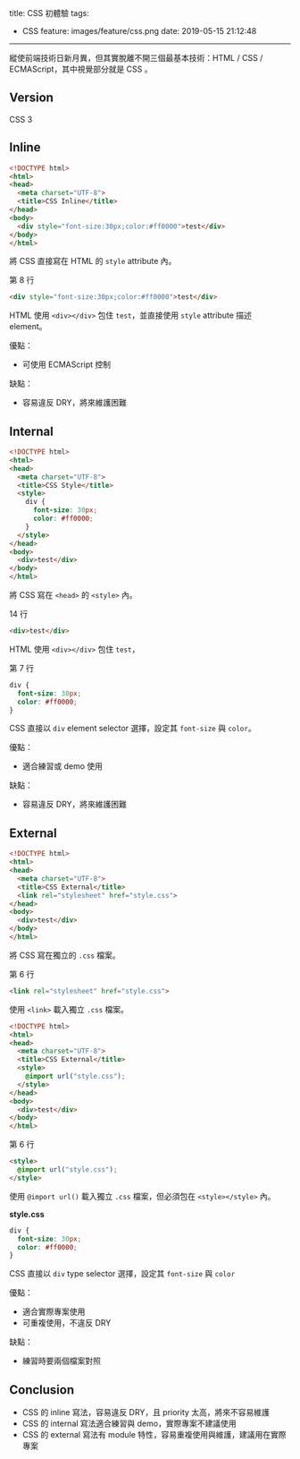 title: CSS 初體驗
tags:
  - CSS
feature: images/feature/css.png
date: 2019-05-15 21:12:48
---
縱使前端技術日新月異，但其實脫離不開三個最基本技術：HTML / CSS / ECMAScript，其中視覺部分就是 CSS 。

<!-- more -->

## Version

CSS 3

## Inline

```html
<!DOCTYPE html>
<html>
<head>
  <meta charset="UTF-8">
  <title>CSS Inline</title>
</head>
<body>
  <div style="font-size:30px;color:#ff0000">test</div>
</body>
</html>
```

將 CSS 直接寫在 HTML 的 `style` attribute 內。

第 8 行

```html
<div style="font-size:30px;color:#ff0000">test</div>
```

HTML 使用 `<div></div>` 包住 `test`，並直接使用 `style` attribute 描述 element。

優點：

* 可使用 ECMAScript 控制

缺點：

* 容易違反 DRY，將來維護困難

## Internal

```html
<!DOCTYPE html>
<html>
<head>
  <meta charset="UTF-8">
  <title>CSS Style</title>
  <style>
    div {
      font-size: 30px;
      color: #ff0000;
    }
  </style>
</head>
<body>
  <div>test</div>
</body>
</html>
```

將 CSS 寫在 `<head>` 的 `<style>` 內。

14 行

```html
<div>test</div>
```

HTML 使用 `<div></div>` 包住 `test`，

第 7 行

```css
div {
  font-size: 30px;
  color: #ff0000;
}
```

CSS 直接以 `div` element selector 選擇，設定其 `font-size` 與 `color`。

優點：

* 適合練習或 demo 使用

缺點：

* 容易違反 DRY，將來維護困難

## External

```html
<!DOCTYPE html>
<html>
<head>
  <meta charset="UTF-8">
  <title>CSS External</title>
  <link rel="stylesheet" href="style.css">
</head>
<body>
  <div>test</div>
</body>
</html>
```

將 CSS 寫在獨立的 `.css` 檔案。

第 6 行

```html
<link rel="stylesheet" href="style.css">
```

使用 `<link>` 載入獨立 `.css` 檔案。

```html
<!DOCTYPE html>
<html>
<head>
  <meta charset="UTF-8">
  <title>CSS External</title>
  <style>
    @import url("style.css");
  </style>
</head>
<body>
  <div>test</div>
</body>
</html>
```

第 6 行

```html
<style>
  @import url("style.css");
</style>
```

使用 `@import url()` 載入獨立 `.css` 檔案，但必須包在 `<style></style>` 內。

**style.css**

```css
div {
  font-size: 30px;
  color: #ff0000;
}
```

CSS 直接以 `div` type selector 選擇，設定其 `font-size` 與 `color`

優點：

* 適合實際專案使用
* 可重複使用，不違反 DRY

缺點：

* 練習時要兩個檔案對照

## Conclusion

* CSS 的 inline 寫法，容易違反 DRY，且 priority 太高，將來不容易維護
* CSS 的 internal 寫法適合練習與 demo，實際專案不建議使用
* CSS 的 external 寫法有 module 特性，容易重複使用與維護，建議用在實際專案

